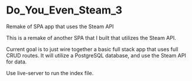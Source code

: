 # Do_You_Even_Steam_3
Remake of SPA app that uses the Steam API


This is a remake of another SPA that I built that utilizes the Steam API. 

Current goal is to just wire together a basic full stack app that uses full CRUD routes. It will utilize a PostgreSQL database, and use the Steam API for data.

Use live-server to run the index file.
